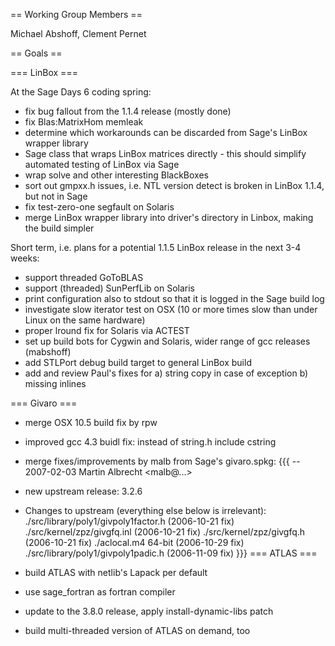 == Working Group Members ==

Michael Abshoff, Clement Pernet

== Goals ==


=== LinBox ===

At the Sage Days 6 coding spring:

 * fix bug fallout from the 1.1.4 release (mostly done)
 * fix Blas:MatrixHom memleak
 * determine which workarounds can be discarded from Sage's LinBox wrapper library
 * Sage class that wraps LinBox matrices directly - this should simplify automated testing of LinBox via Sage
 * wrap solve and other interesting BlackBoxes
 * sort out gmpxx.h issues, i.e. NTL version detect is broken in LinBox 1.1.4, but not in Sage
 * fix test-zero-one segfault on Solaris 
 * merge LinBox wrapper library into driver's directory in Linbox, making the build simpler 

Short term, i.e. plans for a potential 1.1.5 LinBox release in the next 3-4 weeks:

 * support threaded GoToBLAS
 * support (threaded) SunPerfLib on Solaris
 * print configuration also to stdout so that it is logged in the Sage build log
 * investigate slow iterator test on OSX (10 or more times slow than under Linux on the same hardware)
 * proper lround fix for Solaris via ACTEST
 * set up build bots for Cygwin and Solaris, wider range of gcc releases (mabshoff) 
 * add STLPort debug build target to general LinBox build
 * add and review Paul's fixes for a) string copy in case of exception b) missing inlines 

=== Givaro ===

 * merge OSX 10.5 build fix by rpw
 * improved gcc 4.3 buidl fix: instead of string.h include cstring
 * merge fixes/improvements by malb from Sage's givaro.spkg:
{{{
-- 2007-02-03 Martin Albrecht <malb@...>
  * new upstream release: 3.2.6
  * Changes to upstream (everything else below is irrelevant): 
   ./src/library/poly1/givpoly1factor.h (2006-10-21 fix)
   ./src/kernel/zpz/givgfq.inl (2006-10-21 fix)
   ./src/kernel/zpz/givgfq.h  (2006-10-21 fix)
   ./aclocal.m4 64-bit (2006-10-29 fix)
   ./src/library/poly1/givpoly1padic.h (2006-11-09 fix)
}}}
=== ATLAS ===

 * build ATLAS with netlib's Lapack per default
 * use sage_fortran as fortran compiler
 * update to the 3.8.0 release, apply install-dynamic-libs patch
 * build multi-threaded version of ATLAS on demand, too
 
